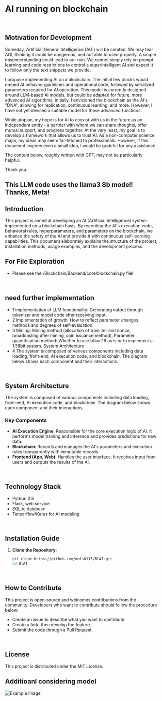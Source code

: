 # AI running on blockchain
<br>

## Motivation for Development
Someday, Artificial General Intelligence (AGI) will be created. We may fear AGI, thinking it could be dangerous, and not able to used properly. A simple misunderstanding could lead to our ruin. We cannot simply rely on prompt learning and code restrictions to control a superintelligent AI and expect it to follow only the text snippets we provide.

I propose implementing AI on a blockchain. The initial few blocks would embed AI behavior guidelines and operational code, followed by serialized parameters required for AI operation. This model is currently designed around LLM-based AI models, but could be adapted for future, more advanced AI algorithms.
Initially, I envisioned the blockchain as the AI's "DNA", allowing for replication, continuous learning, and more.  However, I have not yet devised a suitable model for these advanced functions.

While utopian, my hope is for AI to coexist with us in the future as an independent entity - a partner with whom we can share thoughts, offer mutual support, and progress together. At the very least, my goal is to develop a framework that allows us to trust AI.
As a non-computer science major, my ideas may seem far-fetched to professionals. However, if this document inspires even a small idea, I would be grateful for any assistance.

The content below, roughly written with GPT, may not be particularly helpful.

Thank you.

## This LLM code uses the llama3 8b model! Thanks, Meta!

## Introduction
This project is aimed at developing an AI (Artificial Intelligence) system implemented on a blockchain basis.
By recording the AI's execution code, behavioral rules, hyperparameters, and parameters on the blockchain, we enhance the safety of the AI and provide it with continuous self-learning capabilities.
This document elaborately explains the structure of the project, installation methods, usage examples, and the development process.
<br>


## For File Exploration
- Please see the /Blockchain/Backend/core/blockchain.py file!
<br>

## need further implementation
- 1 Implementation of LLM functionality: Generating output through tokenizer and model code after receiving input.
- 2 Implementation of growth: How to reflect parameter changes, methods and degrees of self-evaluation.
- 3 Mining: Mining method (allocation of train iter and nonce, broadcasting after mining, coin issuance method).
Parameter quantification method: Whether to use bfloat16 as is or to implement a 1.58bit system.
System Architecture
- 4 The system is composed of various components including data loading, front-end, AI execution code, and blockchain. The diagram below shows each component and their interactions.
<br>

## System Architecture
The system is composed of various components including data loading, front-end, AI execution code, and blockchain. The diagram below shows each component and their interactions.
<br>

### Key Components
- **AI Execution Engine**: Responsible for the core execution logic of AI. It performs model training and inference and provides predictions for new data.
- **Blockchain**: Records and manages the AI's parameters and execution rules transparently with immutable records.
- **Frontend (App, Web)**: Handles the user interface. It receives input from users and outputs the results of the AI.
<br>

## Technology Stack
- Python 3.8
- Flask, web service
- SQLite database
- Tensorflow/Keras for AI modeling
<br>

## Installation Guide
1. **Clone the Repository**:
   ```bash
   git clone https://github.com/mnls0115/BlAI.git
   cd BlAI
<br>

## How to Contribute
This project is open-source and welcomes contributions from the community. Developers who want to contribute should follow the procedure below:

- Create an issue to describe what you want to contribute.
- Create a fork, then develop the feature.
- Submit the code through a Pull Request.
<br>

## License
This project is distributed under the MIT License.

## Additioanl considering model
![Example Image](images/Group%2019.png)
